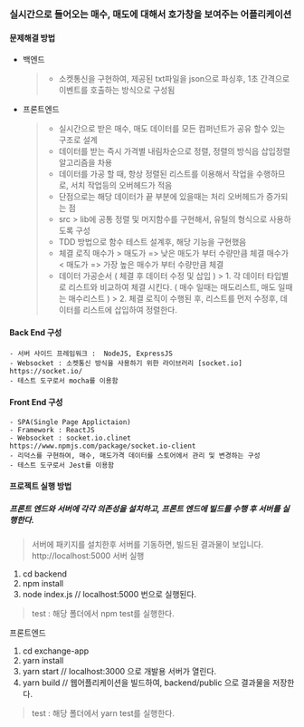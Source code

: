 ### 실시간으로 들어오는 매수, 매도에 대해서 호가창을 보여주는 어플리케이션

#### 문제해결 방법
  - 백엔드
     > - 소켓통신을 구현하여, 제공된 txt파일을 json으로 파싱후, 1초 간격으로 이벤트를 호출하는 방식으로 구성됨
  
  - 프론트엔드
     > - 실시간으로 받은 매수, 매도 데이터를 모든 컴퍼넌트가 공유 할수 있는 구조로 설계
     > - 데이터를 받는 즉시 가격별 내림차순으로 정렬, 정렬의 방식읍 삽입정렬 알고리즘을 차용
     > - 데이터를 가공 할 때, 항상 정렬된 리스트를 이용해서 작업을 수행하므로, 서치 작업등의 오버헤드가 적음
     > - 단점으로는 해당 데이터가 끝 부분에 있을때는 처리 오버헤드가 증가되는 점
     > - src > lib에 공통 정렬 및 머지함수를 구현해서, 유틸의 형식으로 사용하도록 구성
     > - TDD 방법으로 함수 테스트 설계후, 해당 기능을 구현했음
     > - 체결 로직
          매수가 > 매도가 => 낮은 매도가 부터 수량만큼 체결
          매수가 < 매도가 => 가장 높은 매수가 부터 수량만큼 체결
     > - 데이터 가공순서 ( 체결 후 데이터 수정 및 삽입 )
        >   1. 각 데이터 타입별로 리스트와 비교하여 체결 시킨다. ( 매수 일때는 매도리스트, 매도 일때는 매수리스트 )
        >   2. 체결 로직이 수행된 후, 리스트를 먼저 수정후, 데이터를 리스트에 삽입하여 정렬한다.

#### Back End 구성
    - 서버 사이드 프레임워크 :  NodeJS, ExpressJS
    - Websocket : 소켓통신 방식을 사용하기 위한 라이브러리 [socket.io] https://socket.io/
    - 테스트 도구로서 mocha를 이용함

#### Front End 구성
    - SPA(Single Page Applictaion)
    - Framework : ReactJS
    - Websocket : socket.io.clinet https://www.npmjs.com/package/socket.io-client
    - 리덕스를 구현하여, 매수, 매도가격 데이터를 스토어에서 관리 및 변경하는 구성
    - 테스트 도구로서 Jest를 이용함

#### 프로젝트 실행 방법

##### 프론트 엔드와 서버에 각각 의존성을 설치하고, 프론트 엔드에 빌드를 수행 후 서버를 실행한다.
> 서버에 패키지를 설치한후 서버를 기동하면, 빌드된 결과물이 보입니다. http://localhost:5000
서버 실행
  1. cd backend
  2. npm install
  3. node index.js // localhost:5000 번으로 실행된다.

> test : 해당 폴더에서 npm test를 실행한다.

프론트엔드
  1. cd exchange-app
  2. yarn install
  3. yarn start // localhost:3000 으로 개발용 서버가 열린다.
  4. yarn build // 웹어플리케이션을 빌드하여, backend/public 으로 결과물을 저장한다.

> test : 해당 폴더에서 yarn test를 실행한다.